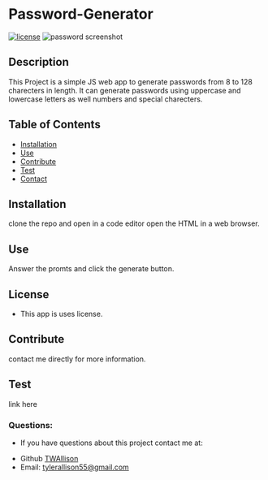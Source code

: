 
  # Password-Generator


  [![license](https://img.shields.io/badge/license--success)](https://shields.io)
![password screenshot](https://user-images.githubusercontent.com/87498548/149688988-1a1124c2-83f5-44f1-aee5-9a285a7f50d2.PNG)

  ## Description
  This Project is a simple JS web app to generate passwords from 8 to 128 charecters in length. It can generate passwords using uppercase and lowercase letters as well numbers and special charecters.

  ## Table of Contents
  * [Installation](#installation)
  * [Use](#use)
  * [Contribute](#contribute)
  * [Test](#test)
  * [Contact](#contact)
  

  ## Installation
  clone the repo and open in a code editor open the HTML in a web browser.

  ## Use
  Answer the promts and click the generate button.


  ## License
  * This app is uses  license.


  ## Contribute
  contact me directly for more information.


  ## Test
  link here

  ### Questions:
  * If you have questions about this project contact me at:
  - Github [TWAllison](https://github.com/TWAllison)
  - Email: tylerallison55@gmail.com
